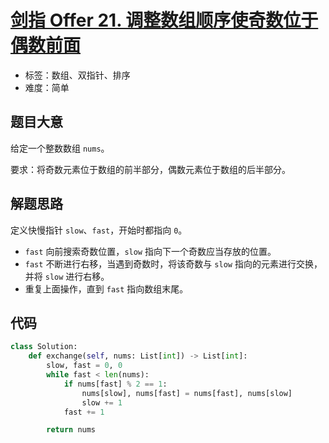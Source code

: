 # [剑指 Offer 21. 调整数组顺序使奇数位于偶数前面](https://leetcode.cn/problems/diao-zheng-shu-zu-shun-xu-shi-qi-shu-wei-yu-ou-shu-qian-mian-lcof/)

- 标签：数组、双指针、排序
- 难度：简单

## 题目大意

给定一个整数数组 `nums`。

要求：将奇数元素位于数组的前半部分，偶数元素位于数组的后半部分。

## 解题思路

定义快慢指针 `slow`、`fast`，开始时都指向 `0`。

- `fast` 向前搜索奇数位置，`slow` 指向下一个奇数应当存放的位置。
- `fast` 不断进行右移，当遇到奇数时，将该奇数与 `slow` 指向的元素进行交换，并将 `slow` 进行右移。
- 重复上面操作，直到 `fast` 指向数组末尾。

## 代码

```python
class Solution:
    def exchange(self, nums: List[int]) -> List[int]:
        slow, fast = 0, 0
        while fast < len(nums):
            if nums[fast] % 2 == 1:
                nums[slow], nums[fast] = nums[fast], nums[slow]
                slow += 1
            fast += 1

        return nums
```

